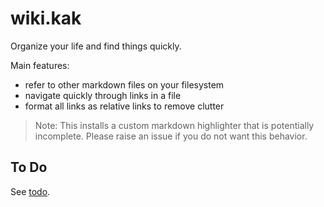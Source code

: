 # wiki.kak

Organize your life and find things quickly.

Main features:
- refer to other markdown files on your filesystem
- navigate quickly through links in a file
- format all links as relative links to remove clutter

> Note: This installs a custom markdown highlighter that is potentially
> incomplete. Please raise an issue if you do not want this behavior.

## To Do
See [todo](todo.md).
